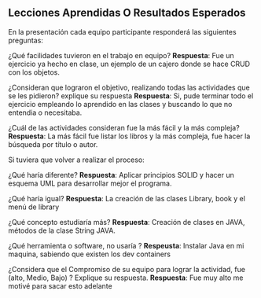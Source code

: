 ## Lecciones Aprendidas O Resultados Esperados

En la presentación cada equipo participante responderá las siguientes preguntas:

¿Qué facilidades tuvieron en el trabajo en equipo?
**Respuesta**: Fue un ejercicio ya hecho en clase, un ejemplo de un cajero donde se hace CRUD con los objetos.

¿Consideran que lograron el objetivo, realizando todas las actividades que se les pidieron? explique su respuesta
**Respuesta**: Si, pude terminar todo el ejercicio empleando lo aprendido en las clases y buscando lo que no entendia o necesitaba.

¿Cuál de las actividades consideran fue la más fácil y la más compleja?
**Respuesta**:  La más fácil fue listar los libros y la más compleja, fue hacer la búsqueda por título o autor.

Si tuviera que volver a realizar el proceso:

¿Qué haría diferente?
**Respuesta**: Aplicar principios SOLID y hacer un esquema UML para desarrollar mejor el programa.

¿Qué haría igual?
**Respuesta**: La creación de las clases Library, book y el menú de library

¿Qué concepto estudiaría más?
**Respuesta**: Creación de clases en JAVA, métodos de la clase String JAVA.

¿Qué herramienta o software, no usaría ?
**Respeusta**: Instalar Java en mi maquina, sabiendo que existen los dev containers

¿Considera que el  Compromiso de su equipo para lograr la actividad, fue (alto, Medio, Bajo) ? Explique su respuesta.
**Respuesta**: Fue muy alto me motivé para sacar esto adelante